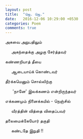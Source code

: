```yaml
---
layout: post
title:  "ஜெ. ஜெ."
date:   2016-12-06 10:29:00 +0530
categories: Poem
comments: true
---
```

அகவை அறுபதிலும்

&nbsp;&nbsp;&nbsp;&nbsp;&nbsp;அகந்தைக்கு அழகு சேர்த்தவர்

கண்ணறியாத் தீயை

&nbsp;&nbsp;&nbsp;&nbsp;&nbsp;ஆடையாய்க் கொண்டவர்



தீர்க்கமெனும் சொல்லிற்கு


&nbsp;&nbsp;&nbsp;&nbsp;&nbsp; 'நானே' இலக்கணம் என்றிருந்தவர்

எக்கணமும் நினைக்கயில் - நெஞ்சில்

&nbsp;&nbsp;&nbsp;&nbsp;&nbsp;வீரத்தின் வித்தை விதைப்பவர்

⁠⁠⁠தலைமைக்கேயோர் தகுதி

&nbsp;&nbsp;&nbsp;&nbsp;&nbsp;கண்டதே  இறுதி !!

